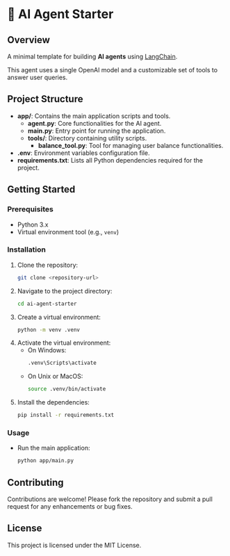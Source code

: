 # 🤖 AI Agent Starter

## Overview

A minimal template for building **AI agents** using [LangChain](https://github.com/langchain-ai/langchain).

This agent uses a single OpenAI model and a customizable set of tools to answer user queries.


## Project Structure

- **app/**: Contains the main application scripts and tools.
  - **agent.py**: Core functionalities for the AI agent.
  - **main.py**: Entry point for running the application.
  - **tools/**: Directory containing utility scripts.
    - **balance_tool.py**: Tool for managing user balance functionalities.
- **.env**: Environment variables configuration file.
- **requirements.txt**: Lists all Python dependencies required for the project.

## Getting Started

### Prerequisites

- Python 3.x
- Virtual environment tool (e.g., `venv`)

### Installation

1. Clone the repository:
   ```bash
   git clone <repository-url>
   ```
2. Navigate to the project directory:
   ```bash
   cd ai-agent-starter
   ```
3. Create a virtual environment:
   ```bash
   python -m venv .venv
   ```
4. Activate the virtual environment:
   - On Windows:
     ```bash
     .venv\Scripts\activate
     ```
   - On Unix or MacOS:
     ```bash
     source .venv/bin/activate
     ```
5. Install the dependencies:
   ```bash
   pip install -r requirements.txt
   ```

### Usage

- Run the main application:
  ```bash
  python app/main.py
  ```

## Contributing

Contributions are welcome! Please fork the repository and submit a pull request for any enhancements or bug fixes.

## License

This project is licensed under the MIT License.
